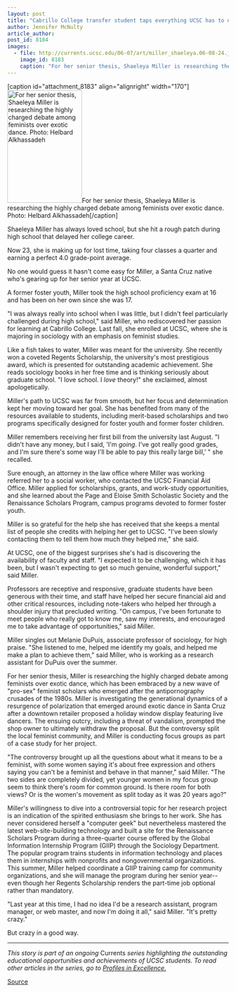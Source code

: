 ```yaml
---
layout: post
title: "Cabrillo College transfer student taps everything UCSC has to offer"
author: Jennifer McNulty
article_author: 
post_id: 8184
images:
  - file: http://currents.ucsc.edu/06-07/art/miller_shaeleya.06-08-24.jpg
    image_id: 8183
    caption: "For her senior thesis, Shaeleya Miller is researching the highly charged debate among feminists over exotic dance. Photo: Helbard Alkhassadeh"
---
```


[caption id="attachment_8183" align="alignright" width="170"]<a href="http://dev-ucsc-news.pantheonsite.io/wp-content/uploads/2006/08/miller_shaeleya.06-08-24.jpg"><img class="size-full wp-image-8183" src="http://dev-ucsc-news.pantheonsite.io/wp-content/uploads/2006/08/miller_shaeleya.06-08-24.jpg" alt="For her senior thesis, Shaeleya Miller is researching the highly charged debate among feminists over exotic dance. Photo: Helbard Alkhassadeh" width="170" height="256" /></a>For her senior thesis, Shaeleya Miller is researching the highly charged debate among feminists over exotic dance. Photo: Helbard Alkhassadeh[/caption]
<a name="content" id="content"></a>
<p>
  Shaeleya Miller has always loved school, but she hit a rough patch during high school that delayed her college career.
</p>
<p>
  Now 23, she is making up for lost time, taking four classes a quarter and earning a perfect 4.0 grade-point average.
</p>
<p>
  No one would guess it hasn't come easy for Miller, a Santa Cruz native who's gearing up for her senior year at UCSC.
</p>
<p>
  A former foster youth, Miller took the high school proficiency exam at 16 and has been on her own since she was 17.
</p>
<p>
  "I was always really into school when I was little, but I didn't feel particularly challenged during high school," said Miller, who rediscovered her passion for learning at Cabrillo College. Last fall, she enrolled at UCSC, where she is majoring in sociology with an emphasis on feminist studies.
</p>
<p>
  Like a fish takes to water, Miller was meant for the university. She recently won a coveted Regents Scholarship, the university's most prestigious award, which is presented for outstanding academic achievement. She reads sociology books in her free time and is thinking seriously about graduate school. "I love school. I <i>love</i> theory!" she exclaimed, almost apologetically.
</p>
<p>
  Miller's path to UCSC was far from smooth, but her focus and determination kept her moving toward her goal. She has benefited from many of the resources available to students, including merit-based scholarships and two programs specifically designed for foster youth and former foster children.
</p>
<p>
  Miller remembers receiving her first bill from the university last August. "I didn't have any money, but I said, 'I'm <i>going</i>. I've got really good grades, and I'm sure there's some way I'll be able to pay this really large bill,' " she recalled.
</p>
<p>
  Sure enough, an attorney in the law office where Miller was working referred her to a social worker, who contacted the UCSC Financial Aid Office. Miller applied for scholarships, grants, and work-study opportunities, and she learned about the Page and Eloise Smith Scholastic Society and the Renaissance Scholars Program, campus programs devoted to former foster youth.
</p>
<p>
  Miller is so grateful for the help she has received that she keeps a mental list of people she credits with helping her get to UCSC. "I've been slowly contacting them to tell them how much they helped me," she said.
</p>
<p>
  At UCSC, one of the biggest surprises she's had is discovering the availability of faculty and staff. "I expected it to be challenging, which it has been, but I wasn't expecting to get so much genuine, wonderful support," said Miller.
</p>
<p>
  Professors are receptive and responsive, graduate students have been generous with their time, and staff have helped her secure financial aid and other critical resources, including note-takers who helped her through a shoulder injury that precluded writing. "On campus, I've been fortunate to meet people who really got to know me, saw my interests, and encouraged me to take advantage of opportunities," said Miller.
</p>
<p>
  Miller singles out Melanie DuPuis, associate professor of sociology, for high praise. "She listened to me, helped me identify my goals, and helped me make a plan to achieve them," said Miller, who is working as a research assistant for DuPuis over the summer.
</p>
<p>
  For her senior thesis, Miller is researching the highly charged debate among feminists over exotic dance, which has been embraced by a new wave of "pro-sex" feminist scholars who emerged after the antipornography crusades of the 1980s. Miller is investigating the generational dynamics of a resurgence of polarization that emerged around exotic dance in Santa Cruz after a downtown retailer proposed a holiday window display featuring live dancers. The ensuing outcry, including a threat of vandalism, prompted the shop owner to ultimately withdraw the proposal. But the controversy split the local feminist community, and Miller is conducting focus groups as part of a case study for her project.
</p>
<p>
  "The controversy brought up all the questions about what it means to be a feminist, with some women saying it's about free expression and others saying you can't be a feminist and behave in that manner," said Miller. "The two sides are completely divided, yet younger women in my focus group seem to think there's room for common ground. Is there room for both views? Or is the women's movement as split today as it was 20 years ago?"
</p>
<p>
  Miller's willingness to dive into a controversial topic for her research project is an indication of the spirited enthusiasm she brings to her work. She has never considered herself a "computer geek" but nevertheless mastered the latest web-site-building technology and built a site for the Renaissance Scholars Program during a three-quarter course offered by the Global Information Internship Program (GIIP) through the Sociology Department. The popular program trains students in information technology and places them in internships with nonprofits and nongovernmental organizations. This summer, Miller helped coordinate a GIIP training camp for community organizations, and she will manage the program during her senior year--even though her Regents Scholarship renders the part-time job optional rather than mandatory.
</p>
<p>
  "Last year at this time, I had no idea I'd be a research assistant, program manager, or web master, and now I'm doing it all," said Miller. "It's pretty crazy."
</p>
<p>
  But crazy in a good way.
</p>
<hr>
<p>
  <em>This story is part of an ongoing</em> Currents <em>series highlighting the outstanding educational opportunities and achievements of UCSC students. To read other articles in the series, go to <a href="http://www.ucsc.edu/students/profiles/">Profiles in Excellence.</a></em>
</p>
<p><a href="http://www1.ucsc.edu/currents/06-07/08-28/miller.asp" title="Permalink to miller">Source</a></p>
